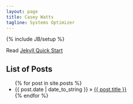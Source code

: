 ```yaml
---
layout: page
title: Casey Watts
tagline: Systems Optimizer
---
```

{% include JB/setup %}

Read [Jekyll Quick Start](http://jekyllbootstrap.com/usage/jekyll-quick-start.html)
 
## List of Posts

<ul class="posts">
  {% for post in site.posts %}
    <li><span>{{ post.date | date_to_string }}</span> &raquo; <a href="{{ BASE_PATH }}{{ post.url }}">{{ post.title }}</a></li>
  {% endfor %}
</ul>
